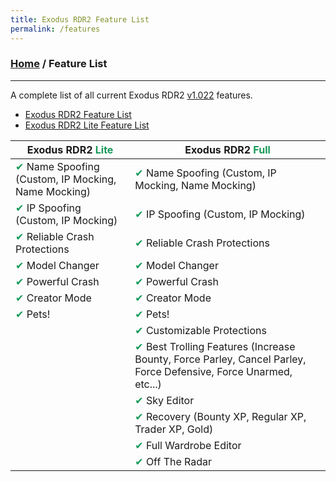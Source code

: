 ```yaml
---
title: Exodus RDR2 Feature List
permalink: /features
---
```

### [Home](/) / Feature List
---
A complete list of all current Exodus RDR2 [v1.022](changelogs/1022) features.

- [Exodus RDR2 Feature List](features/full)
- [Exodus RDR2 Lite Feature List](features/lite)

| Exodus RDR2 <span style="color:#159957;">Lite</span>      | Exodus RDR2 <span style="color:#159957;">Full</span> |
| --------------------------------------------------------- | ---------------------------------------------------- |
| <span style="color:#159957;">&#10004;</span> Name Spoofing (Custom, IP Mocking, Name Mocking) | <span style="color:#159957;">&#10004;</span> Name Spoofing (Custom, IP Mocking, Name Mocking)
| <span style="color:#159957;">&#10004;</span> IP Spoofing (Custom, IP Mocking)                 | <span style="color:#159957;">&#10004;</span> IP Spoofing (Custom, IP Mocking)
| <span style="color:#159957;">&#10004;</span> Reliable Crash Protections                       | <span style="color:#159957;">&#10004;</span> Reliable Crash Protections
| <span style="color:#159957;">&#10004;</span> Model Changer                                    | <span style="color:#159957;">&#10004;</span> Model Changer
| <span style="color:#159957;">&#10004;</span> Powerful Crash                                   | <span style="color:#159957;">&#10004;</span> Powerful Crash
| <span style="color:#159957;">&#10004;</span> Creator Mode                                     | <span style="color:#159957;">&#10004;</span> Creator Mode
| <span style="color:#159957;">&#10004;</span> Pets!                                            | <span style="color:#159957;">&#10004;</span> Pets!
|                                                           | <span style="color:#159957;">&#10004;</span> Customizable Protections
|                                                           | <span style="color:#159957;">&#10004;</span> Best Trolling Features (Increase Bounty, Force Parley, Cancel Parley, Force Defensive, Force Unarmed, etc...)
|                                                           | <span style="color:#159957;">&#10004;</span> Sky Editor
|                                                           | <span style="color:#159957;">&#10004;</span> Recovery (Bounty XP, Regular XP, Trader XP, Gold)
|                                                           | <span style="color:#159957;">&#10004;</span> Full Wardrobe Editor
|                                                           | <span style="color:#159957;">&#10004;</span> Off The Radar
